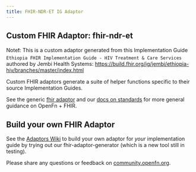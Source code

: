 ```yaml
---
title: FHIR-NDR-ET IG Adaptor
---
```


## Custom FHIR Adaptor: fhir-ndr-et
Note❗: This is a custom adaptor generated from this Implementation Guide `Ethiopia FHIR Implementation Guide - HIV Treatment & Care Services` authored by Jembi Health Systems: https://build.fhir.org/ig/jembi/ethiopia-hiv/branches/master/index.html

Custom FHIR adaptors generate a suite of helper functions specific to their source Implementation Guides.

See the generic [fhir adaptor](/adaptors/fhir) and our [docs on standards](/documentation/get-started/standards) for more general guidance on OpenFn + FHIR.

## Build your own FHIR Adaptor
See the [Adaptors Wiki](https://github.com/OpenFn/adaptors/wiki/Generating-Fhir-Adaptors) to build your own adaptor for _your_ implementation guide by trying out our fhir-adaptor-generator (which is a new tool still in testing). 

Please share any questions or feedback on [community.openfn.org](https://community.openfn.org). 